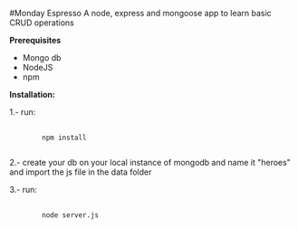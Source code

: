#Monday Espresso
A node, express and mongoose app to learn basic CRUD operations

<b>Prerequisites</b>

* Mongo db
* NodeJS
* npm

<b>Installation:</b>

1.- run:
<pre>
    <code>
        npm install
    </code>
</pre>

2.- create your db on your local instance of mongodb and name it "heroes" and import the js file in
    the data folder

3.- run:

<pre>
    <code>
        node server.js
    </code>
</pre>
